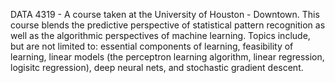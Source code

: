 DATA 4319 - A course taken at the University of Houston - Downtown. This course blends the predictive perspective of statistical pattern recognition as well as the algorithmic perspectives of machine learning. Topics include, but are not limited to: essential components of learning, feasibility of learning, linear models (the perceptron learning algorithm, linear regression, logisitc regression), deep neural nets, and stochastic gradient descent.
